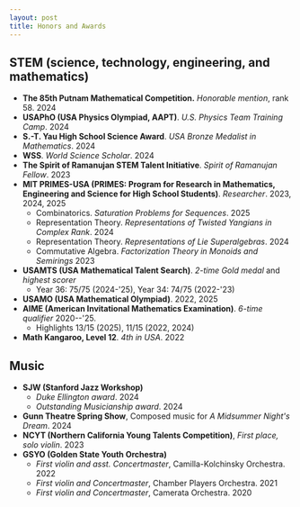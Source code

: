 ```yaml
---
layout: post
title: Honors and Awards
---
```


## STEM (science, technology, engineering, and mathematics)

- **The 85th Putnam Mathematical Competition.** *Honorable mention*, rank 58. 2024
- **USAPhO (USA Physics Olympiad, AAPT)**. *U.S. Physics Team Training Camp*. 2024
- **S.-T. Yau High School Science Award**. *USA Bronze Medalist in Mathematics*. 2024
- **WSS**. *World Science Scholar*. 2024
- **The Spirit of Ramanujan STEM Talent Initiative**. *Spirit of Ramanujan Fellow*. 2023
- **MIT PRIMES-USA (PRIMES: Program for Research in Mathematics, Engineering and Science for High School Students)**. *Researcher*. 2023, 2024, 2025
  - Combinatorics. *Saturation Problems for Sequences*. 2025
  - Representation Theory. *Representations of Twisted Yangians in Complex Rank*. 2024
  - Representation Theory. *Representations of Lie Superalgebras*. 2024
  - Commutative Algebra. *Factorization Theory in Monoids and Semirings* 2023  
- **USAMTS (USA Mathematical Talent Search)**. *2-time Gold medal* and *highest scorer*
  - Year 36: 75/75 (2024-'25), Year 34: 74/75 (2022-'23)
- **USAMO (USA Mathematical Olympiad)**. 2022, 2025
- **AIME (American Invitational Mathematics Examination)**. *6-time qualifier* 2020--'25.
  - Highlights 13/15 (2025), 11/15 (2022, 2024)
- **Math Kangaroo, Level 12**. *4th in USA*. 2022


## Music

- **SJW (Stanford Jazz Workshop)**
  - *Duke Ellington award*. 2024
  - *Outstanding Musicianship award*. 2024
- **Gunn Theatre Spring Show**, Composed music for *A Midsummer Night's Dream*. 2024
- **NCYT (Northern California Young Talents Competition)**, *First place, solo violin*. 2023
- **GSYO (Golden State Youth Orchestra)**
  - *First violin and asst. Concertmaster*, Camilla-Kolchinsky Orchestra. 2022
  - *First violin and Concertmaster*, Chamber Players Orchestra. 2021
  - *First violin and Concertmaster*, Camerata Orchestra. 2020
